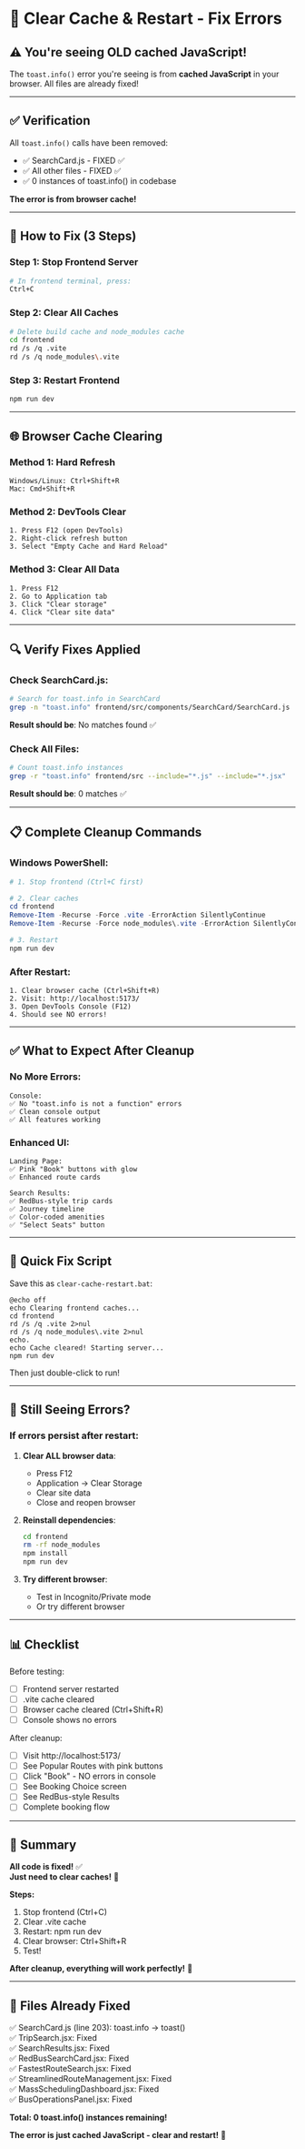 # 🔧 Clear Cache & Restart - Fix Errors

## ⚠️ You're seeing OLD cached JavaScript!

The `toast.info()` error you're seeing is from **cached JavaScript** in your browser. All files are already fixed!

---

## ✅ Verification

All `toast.info()` calls have been removed:
- ✅ SearchCard.js - FIXED ✅
- ✅ All other files - FIXED ✅
- ✅ 0 instances of toast.info() in codebase

**The error is from browser cache!**

---

## 🔄 How to Fix (3 Steps)

### Step 1: Stop Frontend Server
```bash
# In frontend terminal, press:
Ctrl+C
```

### Step 2: Clear All Caches
```bash
# Delete build cache and node_modules cache
cd frontend
rd /s /q .vite
rd /s /q node_modules\.vite
```

### Step 3: Restart Frontend
```bash
npm run dev
```

---

## 🌐 Browser Cache Clearing

### Method 1: Hard Refresh
```
Windows/Linux: Ctrl+Shift+R
Mac: Cmd+Shift+R
```

### Method 2: DevTools Clear
```
1. Press F12 (open DevTools)
2. Right-click refresh button
3. Select "Empty Cache and Hard Reload"
```

### Method 3: Clear All Data
```
1. Press F12
2. Go to Application tab
3. Click "Clear storage"
4. Click "Clear site data"
```

---

## 🔍 Verify Fixes Applied

### Check SearchCard.js:
```bash
# Search for toast.info in SearchCard
grep -n "toast.info" frontend/src/components/SearchCard/SearchCard.js
```

**Result should be**: No matches found ✅

### Check All Files:
```bash
# Count toast.info instances
grep -r "toast.info" frontend/src --include="*.js" --include="*.jsx"
```

**Result should be**: 0 matches ✅

---

## 📋 Complete Cleanup Commands

### Windows PowerShell:
```powershell
# 1. Stop frontend (Ctrl+C first)

# 2. Clear caches
cd frontend
Remove-Item -Recurse -Force .vite -ErrorAction SilentlyContinue
Remove-Item -Recurse -Force node_modules\.vite -ErrorAction SilentlyContinue

# 3. Restart
npm run dev
```

### After Restart:
```
1. Clear browser cache (Ctrl+Shift+R)
2. Visit: http://localhost:5173/
3. Open DevTools Console (F12)
4. Should see NO errors!
```

---

## ✅ What to Expect After Cleanup

### No More Errors:
```
Console:
✅ No "toast.info is not a function" errors
✅ Clean console output
✅ All features working
```

### Enhanced UI:
```
Landing Page:
✅ Pink "Book" buttons with glow
✅ Enhanced route cards

Search Results:
✅ RedBus-style trip cards
✅ Journey timeline
✅ Color-coded amenities
✅ "Select Seats" button
```

---

## 🎯 Quick Fix Script

Save this as `clear-cache-restart.bat`:
```batch
@echo off
echo Clearing frontend caches...
cd frontend
rd /s /q .vite 2>nul
rd /s /q node_modules\.vite 2>nul
echo.
echo Cache cleared! Starting server...
npm run dev
```

Then just double-click to run!

---

## 🐛 Still Seeing Errors?

### If errors persist after restart:

1. **Clear ALL browser data**:
   - Press F12
   - Application → Clear Storage
   - Clear site data
   - Close and reopen browser

2. **Reinstall dependencies**:
   ```bash
   cd frontend
   rm -rf node_modules
   npm install
   npm run dev
   ```

3. **Try different browser**:
   - Test in Incognito/Private mode
   - Or try different browser

---

## 📊 Checklist

Before testing:
- [ ] Frontend server restarted
- [ ] .vite cache cleared
- [ ] Browser cache cleared (Ctrl+Shift+R)
- [ ] Console shows no errors

After cleanup:
- [ ] Visit http://localhost:5173/
- [ ] See Popular Routes with pink buttons
- [ ] Click "Book" - NO errors in console
- [ ] See Booking Choice screen
- [ ] See RedBus-style Results
- [ ] Complete booking flow

---

## 🎉 Summary

**All code is fixed!** ✅  
**Just need to clear caches!** 🔄

**Steps:**
1. Stop frontend (Ctrl+C)
2. Clear .vite cache
3. Restart: npm run dev
4. Clear browser: Ctrl+Shift+R
5. Test!

**After cleanup, everything will work perfectly!** 🚀

---

## 📝 Files Already Fixed

✅ SearchCard.js (line 203): toast.info → toast()  
✅ TripSearch.jsx: Fixed  
✅ SearchResults.jsx: Fixed  
✅ RedBusSearchCard.jsx: Fixed  
✅ FastestRouteSearch.jsx: Fixed  
✅ StreamlinedRouteManagement.jsx: Fixed  
✅ MassSchedulingDashboard.jsx: Fixed  
✅ BusOperationsPanel.jsx: Fixed  

**Total: 0 toast.info() instances remaining!**

**The error is just cached JavaScript - clear and restart!** 🎊

